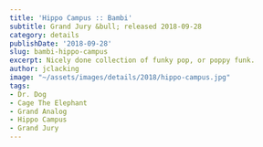 ```yaml
---
title: 'Hippo Campus :: Bambi'
subtitle: Grand Jury &bull; released 2018-09-28
category: details
publishDate: '2018-09-28'
slug: bambi-hippo-campus
excerpt: Nicely done collection of funky pop, or poppy funk.
author: jclacking
image: "~/assets/images/details/2018/hippo-campus.jpg"
tags:
- Dr. Dog
- Cage The Elephant
- Grand Analog
- Hippo Campus
- Grand Jury
---
```


